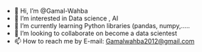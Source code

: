 - 👋 Hi, I’m @Gamal-Wahba
- 👀 I’m interested in Data science , AI
- 🌱 I’m currently learning Python libraries (pandas, numpy,.....
- 💞️ I’m looking to collaborate on become a data scientest
- 📫 How to reach me by E-mail: Gamalwahba2012@gmail.com

<!---
Gamal-Wahba/Gamal-Wahba is a ✨ special ✨ repository because its `README.md` (this file) appears on your GitHub profile.
You can click the Preview link to take a look at your changes.
--->
